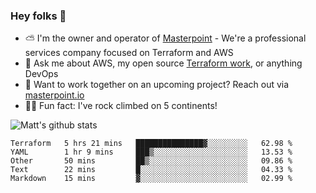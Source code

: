 

### Hey folks 👋

- ⛅️ I'm the owner and operator of [Masterpoint](https://masterpoint.io) - We're a professional services company focused on Terraform and AWS
- 💬 Ask me about AWS, my open source [Terraform work](https://github.com/masterpointio?q=terraform&type=&language=hcl), or anything DevOps
- 🔨 Want to work together on an upcoming project? Reach out via [masterpoint.io](https://masterpoint.io)
- 🧗‍♂️ Fun fact: I've rock climbed on 5 continents! 


![Matt's github stats](https://github-readme-stats.vercel.app/api?username=Gowiem&count_private=true&theme=cobalt&show_icons=true)

<!--START_SECTION:waka-->
```text
Terraform   5 hrs 21 mins   ███████████████▓░░░░░░░░░   62.98 % 
YAML        1 hr 9 mins     ███▒░░░░░░░░░░░░░░░░░░░░░   13.53 % 
Other       50 mins         ██▒░░░░░░░░░░░░░░░░░░░░░░   09.86 % 
Text        22 mins         █░░░░░░░░░░░░░░░░░░░░░░░░   04.33 % 
Markdown    15 mins         ▓░░░░░░░░░░░░░░░░░░░░░░░░   02.99 % 
```
<!--END_SECTION:waka-->
